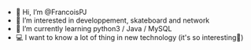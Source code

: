 - 👋 Hi, I’m @FrancoisPJ
- 👀 I’m interested in developpement, skateboard and network
- 🌱 I’m currently learning python3 / Java / MySQL 
- 💻 I want to know a lot of thing in new technology (it's so interesting🫡)
<!---
- 💞️ I’m looking to collaborate on ...
- 📫 How to reach me
--->
<!---
FrancoisPJ/FrancoisPJ is a ✨ special ✨ repository because its `README.md` (this file) appears on your GitHub profile.
You can click the Preview link to take a look at your changes.
--->
